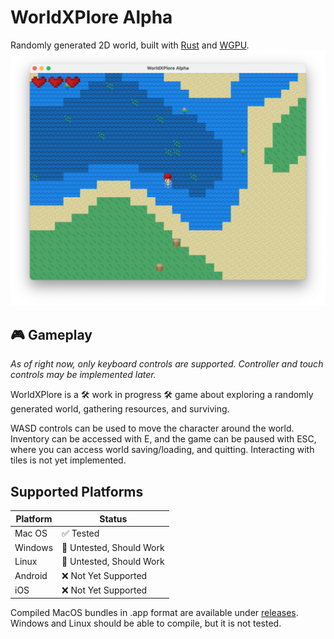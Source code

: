 # WorldXPlore Alpha
Randomly generated 2D world, built with [Rust](https://www.rust-lang.org) and [WGPU](https://github.com/gfx-rs/wgpu-rs).
![Screenshot of WorldXPlore Alpha](./.github/readme_img.png)

## 🎮  Gameplay
*As of right now, only keyboard controls are supported. Controller and touch controls may be implemented later.*

WorldXPlore is a 🛠 work in progress 🛠 game about exploring a randomly generated world, gathering resources, and surviving.

WASD controls can be used to move the character around the world. Inventory can be accessed with E, and the game can be paused with ESC, where you can access world saving/loading, and quitting. Interacting with tiles is not yet implemented.

## Supported Platforms
| Platform | Status |
|----------|--------|
| Mac OS   | ✅ Tested |
| Windows  | 🤷 Untested, Should Work |
| Linux    | 🤷 Untested, Should Work |
| Android  | ❌ Not Yet Supported |
| iOS      | ❌ Not Yet Supported |

Compiled MacOS bundles in .app format are available under [releases](https://github.com/jamesbmadden/worldxplore/releases). Windows and Linux should be able to compile, but it is not tested.